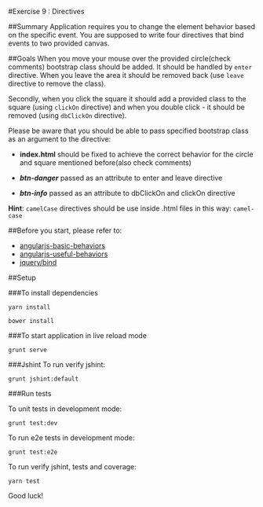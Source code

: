 #Exercise 9 : Directives 

##Summary
Application requires you to change the element behavior based on the specific event. You are supposed to write four directives that bind events to two provided 
canvas. 

##Goals
When you move your mouse over the provided circle(check comments) bootstrap class should be added. It should be handled by `enter` directive.
When you leave the area it should be removed back (use `leave` directive to remove the class). 


Secondly, when you click the square it should add a provided class to the square (using `clickOn` directive) and when you double click - it should be removed
 (using `dbClickOn` directive).

 
 Please be aware that you should be able to pass specified bootstrap class as an argument to the directive:
 
* **index.html** should be fixed to achieve the correct behavior for the circle and square mentioned before(also check comments)

* ***btn-danger*** passed as an attribute to enter and leave directive

* ***btn-info*** passed as an attribute to dbClickOn and clickOn directive


**Hint**: `camelCase` directives should be use inside .html files in this way: `camel-case`  

##Before you start, please refer to:
* [angularjs-basic-behaviors](https://egghead.io/lessons/angularjs-basic-behaviors)
* [angularjs-useful-behaviors](https://egghead.io/lessons/angularjs-useful-behaviors)
* [jquery/bind](http://api.jquery.com/bind/)


##Setup
 
###To install dependencies 

```
yarn install
```

```
bower install
```

###To start application in live reload mode

    grunt serve
    
###Jshint
To run verify jshint:
    
    grunt jshint:default

###Run tests

To unit tests in development mode:
    
    grunt test:dev
    
To run e2e tests in development mode:

    grunt test:e2e

To run verify jshint, tests and coverage:

    yarn test


Good luck!
